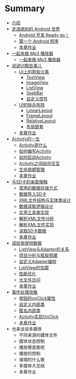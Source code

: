 # Summary

* [介绍](README.md)
* [走进缤纷的 Android 世界](content/chapter1/index.md)
    * [Android 开发 Ready go！](content/chapter1/1.1.md)
    * [第一个 Android 程序](content/chapter1/1.2.md)
    * [本章作业](/content/chapter1/1.3.md)
* [一起来做 Mp3 播放器](/content/chapter2/index.md)
    * [一起来做 Mp3 播放器](/content/chapter2/2.1.md)
* [说说UI那些事儿](/content/chapter3/index.md)
    * [UI上的那些元素](/content/chapter3/3.1.md)
        * [TextView](/content/chapter3/3.1.1.md)
        * [ImageView](content/chapter3/3.1.2.md)
        * [ListView](content/chapter3/3.1.3.md)
        * [SeekBar](/content/chapter3/3.1.4.md)
        * [自定义控件](/content/chapter3/3.1.5.md)
    * [UI的排兵布阵](/content/chapter3/3.2.md)
        * [LinearLayout](/content/chapter3/3.2.1.md)
        * [FrameLayout](/content/chapter3/3.2.2.md)
        * [RelativeLayout](/content/chapter3/3.2.3.md)
        * [布局嵌套](/content/chapter3/3.2.4.md)
    * [本章作业](/content/chapter3/3.3.md)
* [Activity的一生](/content/chapter4/index.md)
    * [Activity是什么](/content/chapter4/4.1.md)
    * [如何编写Activity](/content/chapter4/4.2.md) 
    * [如何启动Activity](/content/chapter4/4.3.md)
    * [Activity之间如何交互](/content/chapter4/4.4.md)
    * [生命周期管理](/content/chapter4/4.5.md)
    * [本章作业](/content/chapter4/4.6.md)
* [与SD卡的亲密接触](/content/chapter5/index.md)
    * [常用的数据存储方式](/content/chapter5/5.1.md)
    * [数据导入SD卡](/content/chapter5/5.2.md)
    * [XML文件结构与实体类设计](/content/chapter5/5.3.md)
    * [数据读取逻辑设计](/content/chapter5/5.4.md)
    * [实用工具类实现](/content/chapter5/5.5.md)
    * [解析XML文件分析](/content/chapter5/5.6.md)
    * [解析XML文件实现](/content/chapter5/5.7.md)
    * [读取SD卡数据](/content/chapter5/5.8.md)
    * [本章作业](/content/chapter5/5.9.md)
* [请给我提供数据](/content/chapter6/index.md)
    * [ListView与Adapter的关系](/content/chapter6/6.1.md)
    * [项目分析与框架搭建](/content/chapter6/6.2.md)
    * [自定义Adapter编程](/content/chapter6/6.3.md)
    * [ListView的加载](/content/chapter6/6.4.md)
    * [性能优化](/content/chapter6/6.5.md)
    * [大文件访问](/content/chapter6/6.6.md)
    * [本章作业](/content/chapter6/6.7.md)
* [事件处理攻略](/content/chapter7/index.md)
    * [按钮的onClick属性](/content/chapter7/7.1.md)
    * [自定义内部类](/content/chapter7/7.2.md)
    * [匿名内部类](/content/chapter7/7.3.md)
    * [Activity实现OnClick](/content/chapter7/7.4.md)
    * [本章作业](/content/chapter7/7.5.md)
* 也来谈谈多媒体
    * 不同来源的媒体文件
    * 媒体状态控制
    * 播放哪首歌呢
    * 播放的控制
    * 谁唱的什么歌
    * 多媒体大总结
    * 本章作业